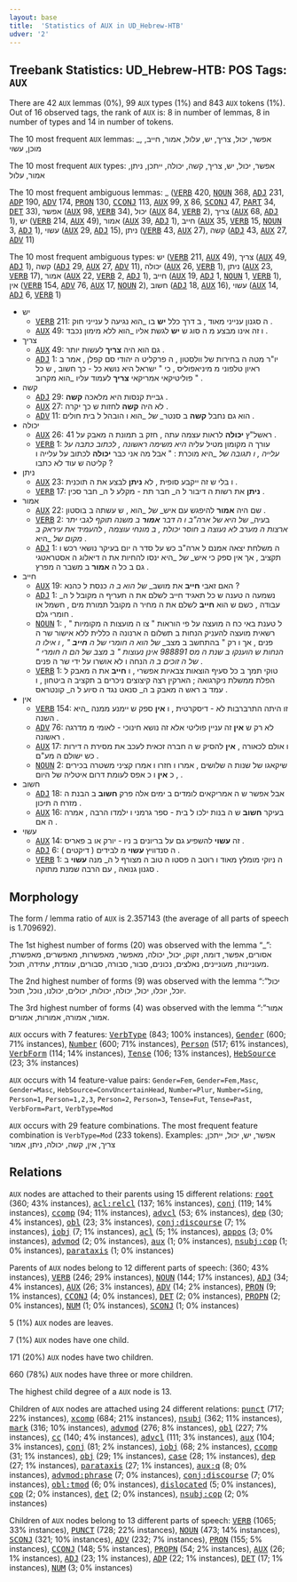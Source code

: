 ```yaml
---
layout: base
title:  'Statistics of AUX in UD_Hebrew-HTB'
udver: '2'
---
```


## Treebank Statistics: UD_Hebrew-HTB: POS Tags: `AUX`

There are 42 `AUX` lemmas (0%), 99 `AUX` types (1%) and 843 `AUX` tokens (1%).
Out of 16 observed tags, the rank of `AUX` is: 8 in number of lemmas, 8 in number of types and 14 in number of tokens.

The 10 most frequent `AUX` lemmas: _, אפשר, יכול, צריך, יש, עלול, אמור, חייב, מוכן, עשוי

The 10 most frequent `AUX` types:  אפשר, יכול, יש, צריך, קשה, יכולה, ייתכן, ניתן, אמור, עלול

The 10 most frequent ambiguous lemmas: _ (<tt><a href="he_htb-pos-VERB.html">VERB</a></tt> 420, <tt><a href="he_htb-pos-NOUN.html">NOUN</a></tt> 368, <tt><a href="he_htb-pos-ADJ.html">ADJ</a></tt> 231, <tt><a href="he_htb-pos-ADP.html">ADP</a></tt> 190, <tt><a href="he_htb-pos-ADV.html">ADV</a></tt> 174, <tt><a href="he_htb-pos-PRON.html">PRON</a></tt> 130, <tt><a href="he_htb-pos-CCONJ.html">CCONJ</a></tt> 113, <tt><a href="he_htb-pos-AUX.html">AUX</a></tt> 99, <tt><a href="he_htb-pos-X.html">X</a></tt> 86, <tt><a href="he_htb-pos-SCONJ.html">SCONJ</a></tt> 47, <tt><a href="he_htb-pos-PART.html">PART</a></tt> 34, <tt><a href="he_htb-pos-DET.html">DET</a></tt> 33), אפשר (<tt><a href="he_htb-pos-AUX.html">AUX</a></tt> 98, <tt><a href="he_htb-pos-VERB.html">VERB</a></tt> 34), יכול (<tt><a href="he_htb-pos-AUX.html">AUX</a></tt> 84, <tt><a href="he_htb-pos-VERB.html">VERB</a></tt> 2), צריך (<tt><a href="he_htb-pos-AUX.html">AUX</a></tt> 68, <tt><a href="he_htb-pos-ADJ.html">ADJ</a></tt> 1), יש (<tt><a href="he_htb-pos-VERB.html">VERB</a></tt> 214, <tt><a href="he_htb-pos-AUX.html">AUX</a></tt> 49), אמור (<tt><a href="he_htb-pos-AUX.html">AUX</a></tt> 39, <tt><a href="he_htb-pos-ADJ.html">ADJ</a></tt> 1), חייב (<tt><a href="he_htb-pos-AUX.html">AUX</a></tt> 35, <tt><a href="he_htb-pos-VERB.html">VERB</a></tt> 15, <tt><a href="he_htb-pos-NOUN.html">NOUN</a></tt> 3, <tt><a href="he_htb-pos-ADJ.html">ADJ</a></tt> 1), עשוי (<tt><a href="he_htb-pos-AUX.html">AUX</a></tt> 29, <tt><a href="he_htb-pos-ADJ.html">ADJ</a></tt> 15), ניתן (<tt><a href="he_htb-pos-VERB.html">VERB</a></tt> 43, <tt><a href="he_htb-pos-AUX.html">AUX</a></tt> 27), קשה (<tt><a href="he_htb-pos-ADJ.html">ADJ</a></tt> 43, <tt><a href="he_htb-pos-AUX.html">AUX</a></tt> 27, <tt><a href="he_htb-pos-ADV.html">ADV</a></tt> 11)

The 10 most frequent ambiguous types:  יש (<tt><a href="he_htb-pos-VERB.html">VERB</a></tt> 211, <tt><a href="he_htb-pos-AUX.html">AUX</a></tt> 49), צריך (<tt><a href="he_htb-pos-AUX.html">AUX</a></tt> 49, <tt><a href="he_htb-pos-ADJ.html">ADJ</a></tt> 1), קשה (<tt><a href="he_htb-pos-ADJ.html">ADJ</a></tt> 29, <tt><a href="he_htb-pos-AUX.html">AUX</a></tt> 27, <tt><a href="he_htb-pos-ADV.html">ADV</a></tt> 11), יכולה (<tt><a href="he_htb-pos-AUX.html">AUX</a></tt> 26, <tt><a href="he_htb-pos-VERB.html">VERB</a></tt> 1), ניתן (<tt><a href="he_htb-pos-AUX.html">AUX</a></tt> 23, <tt><a href="he_htb-pos-VERB.html">VERB</a></tt> 17), אמור (<tt><a href="he_htb-pos-AUX.html">AUX</a></tt> 22, <tt><a href="he_htb-pos-VERB.html">VERB</a></tt> 2, <tt><a href="he_htb-pos-ADJ.html">ADJ</a></tt> 1), חייב (<tt><a href="he_htb-pos-AUX.html">AUX</a></tt> 19, <tt><a href="he_htb-pos-ADJ.html">ADJ</a></tt> 1, <tt><a href="he_htb-pos-NOUN.html">NOUN</a></tt> 1, <tt><a href="he_htb-pos-VERB.html">VERB</a></tt> 1), אין (<tt><a href="he_htb-pos-VERB.html">VERB</a></tt> 154, <tt><a href="he_htb-pos-ADV.html">ADV</a></tt> 76, <tt><a href="he_htb-pos-AUX.html">AUX</a></tt> 17, <tt><a href="he_htb-pos-NOUN.html">NOUN</a></tt> 2), חשוב (<tt><a href="he_htb-pos-ADJ.html">ADJ</a></tt> 18, <tt><a href="he_htb-pos-AUX.html">AUX</a></tt> 16), עשוי (<tt><a href="he_htb-pos-AUX.html">AUX</a></tt> 14, <tt><a href="he_htb-pos-ADJ.html">ADJ</a></tt> 6, <tt><a href="he_htb-pos-VERB.html">VERB</a></tt> 1)


* יש
  * <tt><a href="he_htb-pos-VERB.html">VERB</a></tt> 211: ה סגנון ענייני מאוד , ב דרך כלל <b>יש</b> בו _הוא נגיעה ל ענייני חוק .
  * <tt><a href="he_htb-pos-AUX.html">AUX</a></tt> 49: ו זה אינו מבצע מ ה סוג ש <b>יש</b> לגשת אליו _הוא ללא מימון נכבד .
* צריך
  * <tt><a href="he_htb-pos-AUX.html">AUX</a></tt> 49: גם הוא היה <b>צריך</b> לעשות יותר .
  * <tt><a href="he_htb-pos-ADJ.html">ADJ</a></tt> 1: יו"ר מטה ה בחירות של וולסטון , ה פרקליט ה יהודי סם קפלן , אמר ב ראיון טלפוני מ מיניאפוליס , כי " ישראל היא נושא כל - כך חשוב , ש כל פוליטיקאי אמריקאי <b>צריך</b> לעמוד עליו _הוא מקרוב " .
* קשה
  * <tt><a href="he_htb-pos-ADJ.html">ADJ</a></tt> 29: גביית קנסות היא מלאכה <b>קשה</b> .
  * <tt><a href="he_htb-pos-AUX.html">AUX</a></tt> 27: לא היה <b>קשה</b> לחזות ש כך יקרה .
  * <tt><a href="he_htb-pos-ADV.html">ADV</a></tt> 11: הוא גם נחבל <b>קשה</b> ב סנטר_ _של_ _הוא ו הובהל ל בית חולים .
* יכולה
  * <tt><a href="he_htb-pos-AUX.html">AUX</a></tt> 26: ראשל"ץ <b>יכולה</b> לראות עצמה עתה , חזק ב תמונת ה מאבק על 41 .
  * <tt><a href="he_htb-pos-VERB.html">VERB</a></tt> 1: עורך ה מקומון מטיל עליה _היא משימה ראשונה , לכתוב כתבה על עלייה , ו תגובה_ _של_ _היא מוכרת : " אבל מה אני כבר <b>יכולה</b> לכתוב על עלייה ו קליטה ש עוד לא כתבו ?
* ניתן
  * <tt><a href="he_htb-pos-AUX.html">AUX</a></tt> 23: ו בלי ש זה ייקבע סופית , לא <b>ניתן</b> לבצע את ה תוכנית .
  * <tt><a href="he_htb-pos-VERB.html">VERB</a></tt> 17: <b>ניתן</b> את רשות ה דיבור ל ה_ חבר תת - מקלע ל ה_ חבר סכין .
* אמור
  * <tt><a href="he_htb-pos-AUX.html">AUX</a></tt> 22: שם היה <b>אמור</b> להיפגש עם איש_ _של_ _הוא , ש עשתה ב בוסטון .
  * <tt><a href="he_htb-pos-VERB.html">VERB</a></tt> 2: בעיה_ _של_ _היא של ארה"ב ו ה דבר <b>אמור</b> ב משנה תוקף לגבי יתר ארצות ה מערב לא נעוצה ב חוסר יכולת , ב מונחי עוצמה , להעמיד את עיראק ב מקום_ _של_ _היא .
  * <tt><a href="he_htb-pos-ADJ.html">ADJ</a></tt> 1: ה משלחת יצאה אמנם ל ארה"ב כש על סדר ה יום בעיקר נושאי רכש ו תקציב , אך אין ספק כי איש_ _של_ _היא ינסו להחיות את ה דיאלוג ה אסטראטגי גם ב כל ה <b>אמור</b> ב משבר ה מפרץ .
* חייב
  * <tt><a href="he_htb-pos-AUX.html">AUX</a></tt> 19: האם זאבי <b>חייב</b> את מושב_ _של_ _הוא ב ה_ כנסת ל כהנא ?
  * <tt><a href="he_htb-pos-ADJ.html">ADJ</a></tt> 1: נשמעה ה טענה ש כל תאגיד חייב לשלם את ה תעריף ה מקובל ל ה_ עבודה , כשם ש הוא <b>חייב</b> לשלם את ה מחיר ה מקובל תמורת מים , חשמל או חומרי גלם .
  * <tt><a href="he_htb-pos-NOUN.html">NOUN</a></tt> 1: ל טענת באי כח ה מועצה על פי הוראות " צו ה מועצות ה מקומיות " , רשאית מועצה להעניק הנחות ב תשלום ה ארנונה ה כללית ללא אישור שר ה פנים , אך ו רק " בהתחשב ב מצב_ _של_ _הוא ה חומרי של ה <b>חייב</b> " , ו אילו ה הנחות ש הוענקו ב שנת ה מס 988891 אינן נעוצות " ב מצב_ _של_ _הם ה חומרי " של ה זוכים ב ה_ הנחה ו לא אושרו על ידי שר ה פנים .
  * <tt><a href="he_htb-pos-VERB.html">VERB</a></tt> 1: טוקי תמך ב כל סעיף הוצאות צבאיות אפשרי , ו <b>חייב</b> את ה מאבק ל הפלת ממשלת ניקרגואה ; הארקין רצה קיצוצים ניכרים ב תקציב ה ביטחון , ו עמד ב ראש ה מאבק ב ה_ סנאט נגד ה סיוע ל ה_ קונטראס .
* אין
  * <tt><a href="he_htb-pos-VERB.html">VERB</a></tt> 154: זו היתה התרברבות לא - דיסקרטית , ו <b>אין</b> ספק ש יימנע ממנה _היא השנה .
  * <tt><a href="he_htb-pos-ADV.html">ADV</a></tt> 76: לא רק ש <b>אין</b> זה עניין פוליטי אלא זה נושא חינוכי - לאומי מ מדרגה ראשונה .
  * <tt><a href="he_htb-pos-AUX.html">AUX</a></tt> 17: ו אולם לכאורה , <b>אין</b> להסיק ש ה חברה זכאית לעכב את מסירת ה דירות כש ישולם ה מע"ם .
  * <tt><a href="he_htb-pos-NOUN.html">NOUN</a></tt> 2: שיקאגו של שנות ה שלושים , אמרו ו חזרו ו אמרו קציני משטרה בכירים , כ <b>אין</b> ו כ אפס לעומת דרום איטליה של היום .
* חשוב
  * <tt><a href="he_htb-pos-ADJ.html">ADJ</a></tt> 18: אבל אפשר ש ה אמריקאים לומדים ב ימים אלה פרק <b>חשוב</b> ב הבנת ה מזרח ה תיכון .
  * <tt><a href="he_htb-pos-AUX.html">AUX</a></tt> 16: בעיקר <b>חשוב</b> ש ה בנות ילכו ל בית - ספר גרמני ו ילמדו הרבה , אמרה ה אם .
* עשוי
  * <tt><a href="he_htb-pos-AUX.html">AUX</a></tt> 14: זה <b>עשוי</b> להשפיע גם על בריונים ב ניו - יורק או ב פאריס .
  * <tt><a href="he_htb-pos-ADJ.html">ADJ</a></tt> 6: ה סנדוויץ <b>עשוי</b> מ לבידים ( דיקטים ) .
  * <tt><a href="he_htb-pos-VERB.html">VERB</a></tt> 1: ה ניוקי מומלץ מאוד ו רוטב ה פסטו ה טוב ה מצורף ל ה_ מנה <b>עשוי</b> ב סגנון גנואה , עם הרבה שמנת מתוקה .

## Morphology

The form / lemma ratio of `AUX` is 2.357143 (the average of all parts of speech is 1.709692).

The 1st highest number of forms (20) was observed with the lemma “_”: אסורים, אפשר, דומה, זקוק, יכול, יכולה, מאפשר, מאפשרות, מאפשרים, מאפשרת, מעוניינות, מעוניינים, נאלצים, נכונים, סבור, סבורה, סבורים, עומדת, עתידה, תוכל.

The 2nd highest number of forms (9) was observed with the lemma “יכול”: יוכל, יוכלו, יכול, יכולה, יכולות, יכולים, יכולנו, נוכל, תוכל.

The 3rd highest number of forms (4) was observed with the lemma “אמור”: אמור, אמורה, אמורות, אמורים.

`AUX` occurs with 7 features: <tt><a href="he_htb-feat-VerbType.html">VerbType</a></tt> (843; 100% instances), <tt><a href="he_htb-feat-Gender.html">Gender</a></tt> (600; 71% instances), <tt><a href="he_htb-feat-Number.html">Number</a></tt> (600; 71% instances), <tt><a href="he_htb-feat-Person.html">Person</a></tt> (517; 61% instances), <tt><a href="he_htb-feat-VerbForm.html">VerbForm</a></tt> (114; 14% instances), <tt><a href="he_htb-feat-Tense.html">Tense</a></tt> (106; 13% instances), <tt><a href="he_htb-feat-HebSource.html">HebSource</a></tt> (23; 3% instances)

`AUX` occurs with 14 feature-value pairs: `Gender=Fem`, `Gender=Fem,Masc`, `Gender=Masc`, `HebSource=ConvUncertainHead`, `Number=Plur`, `Number=Sing`, `Person=1`, `Person=1,2,3`, `Person=2`, `Person=3`, `Tense=Fut`, `Tense=Past`, `VerbForm=Part`, `VerbType=Mod`

`AUX` occurs with 29 feature combinations.
The most frequent feature combination is `VerbType=Mod` (233 tokens).
Examples: אפשר, יש, יכול, ייתכן, צריך, אין, קשה, יכולה, ניתן, אמור


## Relations

`AUX` nodes are attached to their parents using 15 different relations: <tt><a href="he_htb-dep-root.html">root</a></tt> (360; 43% instances), <tt><a href="he_htb-dep-acl-relcl.html">acl:relcl</a></tt> (137; 16% instances), <tt><a href="he_htb-dep-conj.html">conj</a></tt> (119; 14% instances), <tt><a href="he_htb-dep-ccomp.html">ccomp</a></tt> (94; 11% instances), <tt><a href="he_htb-dep-advcl.html">advcl</a></tt> (53; 6% instances), <tt><a href="he_htb-dep-dep.html">dep</a></tt> (30; 4% instances), <tt><a href="he_htb-dep-obl.html">obl</a></tt> (23; 3% instances), <tt><a href="he_htb-dep-conj-discourse.html">conj:discourse</a></tt> (7; 1% instances), <tt><a href="he_htb-dep-iobj.html">iobj</a></tt> (7; 1% instances), <tt><a href="he_htb-dep-acl.html">acl</a></tt> (5; 1% instances), <tt><a href="he_htb-dep-appos.html">appos</a></tt> (3; 0% instances), <tt><a href="he_htb-dep-advmod.html">advmod</a></tt> (2; 0% instances), <tt><a href="he_htb-dep-aux.html">aux</a></tt> (1; 0% instances), <tt><a href="he_htb-dep-nsubj-cop.html">nsubj:cop</a></tt> (1; 0% instances), <tt><a href="he_htb-dep-parataxis.html">parataxis</a></tt> (1; 0% instances)

Parents of `AUX` nodes belong to 12 different parts of speech:  (360; 43% instances), <tt><a href="he_htb-pos-VERB.html">VERB</a></tt> (246; 29% instances), <tt><a href="he_htb-pos-NOUN.html">NOUN</a></tt> (144; 17% instances), <tt><a href="he_htb-pos-ADJ.html">ADJ</a></tt> (34; 4% instances), <tt><a href="he_htb-pos-AUX.html">AUX</a></tt> (26; 3% instances), <tt><a href="he_htb-pos-ADV.html">ADV</a></tt> (14; 2% instances), <tt><a href="he_htb-pos-PRON.html">PRON</a></tt> (9; 1% instances), <tt><a href="he_htb-pos-CCONJ.html">CCONJ</a></tt> (4; 0% instances), <tt><a href="he_htb-pos-DET.html">DET</a></tt> (2; 0% instances), <tt><a href="he_htb-pos-PROPN.html">PROPN</a></tt> (2; 0% instances), <tt><a href="he_htb-pos-NUM.html">NUM</a></tt> (1; 0% instances), <tt><a href="he_htb-pos-SCONJ.html">SCONJ</a></tt> (1; 0% instances)

5 (1%) `AUX` nodes are leaves.

7 (1%) `AUX` nodes have one child.

171 (20%) `AUX` nodes have two children.

660 (78%) `AUX` nodes have three or more children.

The highest child degree of a `AUX` node is 13.

Children of `AUX` nodes are attached using 24 different relations: <tt><a href="he_htb-dep-punct.html">punct</a></tt> (717; 22% instances), <tt><a href="he_htb-dep-xcomp.html">xcomp</a></tt> (684; 21% instances), <tt><a href="he_htb-dep-nsubj.html">nsubj</a></tt> (362; 11% instances), <tt><a href="he_htb-dep-mark.html">mark</a></tt> (316; 10% instances), <tt><a href="he_htb-dep-advmod.html">advmod</a></tt> (276; 8% instances), <tt><a href="he_htb-dep-obl.html">obl</a></tt> (227; 7% instances), <tt><a href="he_htb-dep-cc.html">cc</a></tt> (140; 4% instances), <tt><a href="he_htb-dep-advcl.html">advcl</a></tt> (111; 3% instances), <tt><a href="he_htb-dep-aux.html">aux</a></tt> (104; 3% instances), <tt><a href="he_htb-dep-conj.html">conj</a></tt> (81; 2% instances), <tt><a href="he_htb-dep-iobj.html">iobj</a></tt> (68; 2% instances), <tt><a href="he_htb-dep-ccomp.html">ccomp</a></tt> (31; 1% instances), <tt><a href="he_htb-dep-obj.html">obj</a></tt> (29; 1% instances), <tt><a href="he_htb-dep-case.html">case</a></tt> (28; 1% instances), <tt><a href="he_htb-dep-dep.html">dep</a></tt> (27; 1% instances), <tt><a href="he_htb-dep-parataxis.html">parataxis</a></tt> (27; 1% instances), <tt><a href="he_htb-dep-aux-q.html">aux:q</a></tt> (8; 0% instances), <tt><a href="he_htb-dep-advmod-phrase.html">advmod:phrase</a></tt> (7; 0% instances), <tt><a href="he_htb-dep-conj-discourse.html">conj:discourse</a></tt> (7; 0% instances), <tt><a href="he_htb-dep-obl-tmod.html">obl:tmod</a></tt> (6; 0% instances), <tt><a href="he_htb-dep-dislocated.html">dislocated</a></tt> (5; 0% instances), <tt><a href="he_htb-dep-cop.html">cop</a></tt> (2; 0% instances), <tt><a href="he_htb-dep-det.html">det</a></tt> (2; 0% instances), <tt><a href="he_htb-dep-nsubj-cop.html">nsubj:cop</a></tt> (2; 0% instances)

Children of `AUX` nodes belong to 13 different parts of speech: <tt><a href="he_htb-pos-VERB.html">VERB</a></tt> (1065; 33% instances), <tt><a href="he_htb-pos-PUNCT.html">PUNCT</a></tt> (728; 22% instances), <tt><a href="he_htb-pos-NOUN.html">NOUN</a></tt> (473; 14% instances), <tt><a href="he_htb-pos-SCONJ.html">SCONJ</a></tt> (321; 10% instances), <tt><a href="he_htb-pos-ADV.html">ADV</a></tt> (232; 7% instances), <tt><a href="he_htb-pos-PRON.html">PRON</a></tt> (155; 5% instances), <tt><a href="he_htb-pos-CCONJ.html">CCONJ</a></tt> (148; 5% instances), <tt><a href="he_htb-pos-PROPN.html">PROPN</a></tt> (54; 2% instances), <tt><a href="he_htb-pos-AUX.html">AUX</a></tt> (26; 1% instances), <tt><a href="he_htb-pos-ADJ.html">ADJ</a></tt> (23; 1% instances), <tt><a href="he_htb-pos-ADP.html">ADP</a></tt> (22; 1% instances), <tt><a href="he_htb-pos-DET.html">DET</a></tt> (17; 1% instances), <tt><a href="he_htb-pos-NUM.html">NUM</a></tt> (3; 0% instances)


